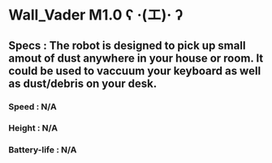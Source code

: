 # Wall_Vader M1.0 ʕ ·(エ)· ʔ
## Specs : The robot is designed to pick up small amout of dust anywhere in your house or room. It could be used to vaccuum your keyboard as well as dust/debris on your desk.
### Speed : N/A
### Height : N/A
### Battery-life : N/A
### 


